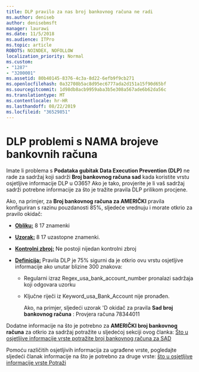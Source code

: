 ```yaml
---
title: DLP pravilo za nas broj bankovnog računa ne radi
ms.author: deniseb
author: denisebmsft
manager: laurawi
ms.date: 11/5/2018
ms.audience: ITPro
ms.topic: article
ROBOTS: NOINDEX, NOFOLLOW
localization_priority: Normal
ms.custom:
- "1287"
- "3200001"
ms.assetid: 80b40145-8376-4c3a-8d22-6efb9f9cb271
ms.openlocfilehash: 0a32708b5ac8d95ec6777ada2d151a15f90d65bf
ms.sourcegitcommit: 1d98db8acb9959aba3b5e308a567ade6b62da56c
ms.translationtype: MT
ms.contentlocale: hr-HR
ms.lasthandoff: 08/22/2019
ms.locfileid: "36529851"
---
```

# <a name="dlp-issues-with-us-bank-account-numbers"></a>DLP problemi s NAMA brojeve bankovnih računa

Imate li problema s **Podataka gubitak Data Execution Prevention (DLP)** ne rade za sadržaj koji sadrži **Broj bankovnog računa sad** kada koristite vrstu osjetljive informacije DLP u O365? Ako je tako, provjerite je li vaš sadržaj sadrži potrebne informacije za što je tražite pravila DLP prilikom procjene.
  
Ako, na primjer, za **Broj bankovnog računa za AMERIČKI** pravila konfiguriran s razinu pouzdanosti 85%, sljedeće vrednuju i morate otkrio za pravilo okidač:
  
- **[Obliku:](https://docs.microsoft.com/office365/securitycompliance/what-the-sensitive-information-types-look-for#format-77)** 8 17 znamenki

- **[Uzorak:](https://docs.microsoft.com/office365/securitycompliance/what-the-sensitive-information-types-look-for#pattern-77)** 8 17 uzastopne znamenki.

- **[Kontrolni zbroj:](https://docs.microsoft.com/office365/securitycompliance/what-the-sensitive-information-types-look-for#checksum-76)** Ne postoji nijedan kontrolni zbroj

- **[Definicija:](https://docs.microsoft.com/office365/securitycompliance/what-the-sensitive-information-types-look-for)** Pravila DLP je 75% sigurni da je otkrio ovu vrstu osjetljive informacije ako unutar blizine 300 znakova:

  - Regularni izraz Regex_usa_bank_account_number pronalazi sadržaja koji odgovara uzorku

  - Ključne riječi iz Keyword_usa_Bank_Account nije pronađen.

    Ako, na primjer, sljedeći uzorak 'D okidač za pravila **Sad broj bankovnog računa** : Provjera računa 78344011

Dodatne informacije na što je potrebno za **AMERIČKI broj bankovnog računa** za otkrio za sadržaj potražite u sljedećoj sekciji ovog članka: [Što u osjetljive informacije vrste potražite broj bankovnog računa za SAD](https://docs.microsoft.com/office365/securitycompliance/what-the-sensitive-information-types-look-for#us-bank-account-number)
  
Pomoću različitih osjetljivih informacija za ugrađene vrste, pogledajte sljedeći članak informacije na što je potrebno za druge vrste: [što u osjetljive informacije vrste Potraži](https://docs.microsoft.com/office365/securitycompliance/what-the-sensitive-information-types-look-for)
  